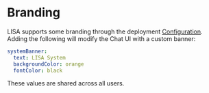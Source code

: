 # Branding

LISA supports some branding through the deployment [Configuration](/config/configuration). Adding the following
will modify the Chat UI with a custom banner:

```yaml
systemBanner:
  text: LISA System
  backgroundColor: orange
  fontColor: black
```

These values are shared across all users.
